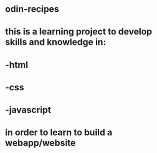 # odin-recipes
# this is a learning project to develop skills and knowledge in:
#   -html
#   -css
#   -javascript
# in order to learn to build a webapp/website